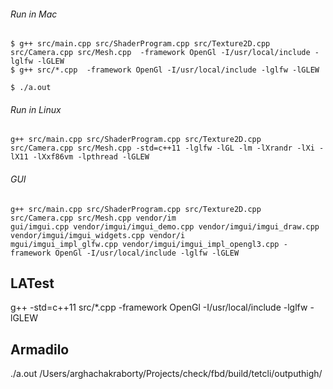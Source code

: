 
###### Run in Mac
```
$ g++ src/main.cpp src/ShaderProgram.cpp src/Texture2D.cpp src/Camera.cpp src/Mesh.cpp  -framework OpenGl -I/usr/local/include -lglfw -lGLEW 
$ g++ src/*.cpp  -framework OpenGl -I/usr/local/include -lglfw -lGLEW 

$ ./a.out
```
###### Run in Linux
```
g++ src/main.cpp src/ShaderProgram.cpp src/Texture2D.cpp src/Camera.cpp src/Mesh.cpp -std=c++11 -lglfw -lGL -lm -lXrandr -lXi -lX11 -lXxf86vm -lpthread -lGLEW 
```
###### GUI
```
g++ src/main.cpp src/ShaderProgram.cpp src/Texture2D.cpp src/Camera.cpp src/Mesh.cpp vendor/im
gui/imgui.cpp vendor/imgui/imgui_demo.cpp vendor/imgui/imgui_draw.cpp vendor/imgui/imgui_widgets.cpp vendor/i
mgui/imgui_impl_glfw.cpp vendor/imgui/imgui_impl_opengl3.cpp -framework OpenGl -I/usr/local/include -lglfw -lGLEW
```

## LATest
g++ -std=c++11 src/*.cpp  -framework OpenGl -I/usr/local/include -lglfw -lGLEW

## Armadilo
./a.out /Users/arghachakraborty/Projects/check/fbd/build/tetcli/outputhigh/